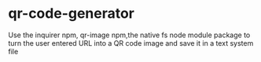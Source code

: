# qr-code-generator
Use the inquirer npm, qr-image npm,the native fs node module package to turn the user entered URL into a QR code image and save it in a text system file
